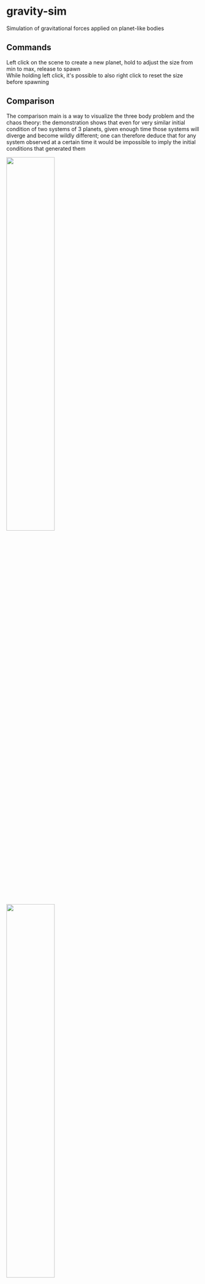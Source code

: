 # gravity-sim
Simulation of gravitational forces applied on planet-like bodies  

## Commands
Left click on the scene to create a new planet, hold to adjust the size from min to max, release to spawn  
While holding left click, it's possible to also right click to reset the size before spawning  

## Comparison
The comparison main is a way to visualize the three body problem and the chaos theory: the demonstration shows that even for very similar initial condition of two systems of 3 planets, given enough time those systems will diverge and become wildly different; one can therefore deduce that for any system observed at a certain time it would be impossible to imply the initial conditions that generated them  

<img src="https://user-images.githubusercontent.com/121514011/211059062-bf76315e-bb2f-4d3a-af83-5379947e01da.PNG" width=50% height=50%>
<img src="https://user-images.githubusercontent.com/121514011/211059092-f5a1590f-c0d9-4665-a81d-c13b3a397ea0.PNG" width=50% height=50%>
<img src="https://user-images.githubusercontent.com/121514011/211059101-78aa0321-2400-4d5f-8f7e-30f752e6dd03.PNG" width=50% height=50%>


https://user-images.githubusercontent.com/121514011/211055879-9d6f2d26-8aec-48e5-b2c0-db40821b1132.mp4

